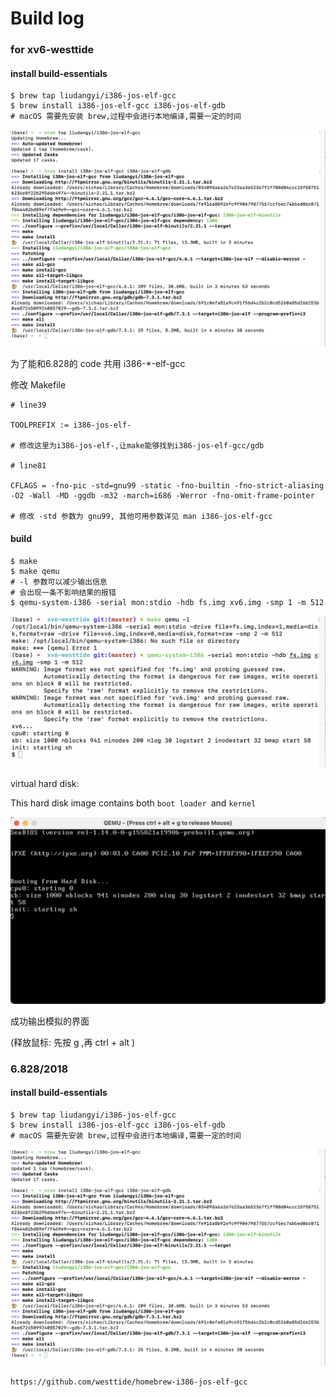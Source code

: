 # Build log

### for xv6-westtide

#### install build-essentials

```
$ brew tap liudangyi/i386-jos-elf-gcc
$ brew install i386-jos-elf-gcc i386-jos-elf-gdb
# macOS 需要先安装 brew,过程中会进行本地编译,需要一定的时间
```

![image-20210427135719117](image-20210427135719117.png)

为了能和6.828的 code 共用 i386-*-elf-gcc

修改 Makefile

```
# line39

TOOLPREFIX := i386-jos-elf-		

# 修改这里为i386-jos-elf-,让make能够找到i386-jos-elf-gcc/gdb

# line81

CFLAGS = -fno-pic -std=gnu99 -static -fno-builtin -fno-strict-aliasing -O2 -Wall -MD -ggdb -m32 -march=i686 -Werror -fno-omit-frame-pointer

# 修改 -std 参数为 gnu99, 其他可用参数详见 man i386-jos-elf-gcc
```

#### build

```
$ make
$ make qemu
# -l 参数可以减少输出信息
# 会出现一条不影响结果的报错
$ qemu-system-i386 -serial mon:stdio -hdb fs.img xv6.img -smp 1 -m 512
```

![image-20210427140142918](image-20210427140142918.png)

virtual hard disk:

This hard disk image contains both  `boot loader `and   `kernel`



<img src="image-20210427140247441.png" alt="image-20210427140247441" style="zoom:50%;" />



成功输出模拟的界面

(释放鼠标: 先按 g ,再 ctrl + alt )

### 6.828/2018

#### install build-essentials

```
$ brew tap liudangyi/i386-jos-elf-gcc
$ brew install i386-jos-elf-gcc i386-jos-elf-gdb
# macOS 需要先安装 brew,过程中会进行本地编译,需要一定的时间
```

![image-20210427135719117](image-20210427135719117.png)

```
https://github.com/westtide/homebrew-i386-jos-elf-gcc
```

